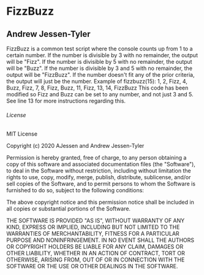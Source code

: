 # FizzBuzz
## Andrew Jessen-Tyler

FizzBuzz is a common test script where the console counts up from 1 to a certain number. If the number is divisible by 3 with no remainder, the output will be "Fizz". If the number is divisible by 5 with no remainder, the output will be "Buzz". If the number is divisible by 3 and 5 with no remainder, the output will be "FizzBuzz". If the number doesn't fit any of the prior criteria, the output will just be the number.
Example of fizzbuzz(15): 1, 2, Fizz, 4, Buzz, Fizz, 7, 8, Fizz, Buzz, 11, Fizz, 13, 14, FizzBuzz
This code has been modified so Fizz and Buzz can be set to any number, and not just 3 and 5. See line 13 for more instructions regarding this.

###### License
MIT License

Copyright (c) 2020 AJessen and Andrew Jessen-Tyler

Permission is hereby granted, free of charge, to any person obtaining a copy
of this software and associated documentation files (the "Software"), to deal
in the Software without restriction, including without limitation the rights
to use, copy, modify, merge, publish, distribute, sublicense, and/or sell
copies of the Software, and to permit persons to whom the Software is
furnished to do so, subject to the following conditions:

The above copyright notice and this permission notice shall be included in all
copies or substantial portions of the Software.

THE SOFTWARE IS PROVIDED "AS IS", WITHOUT WARRANTY OF ANY KIND, EXPRESS OR
IMPLIED, INCLUDING BUT NOT LIMITED TO THE WARRANTIES OF MERCHANTABILITY,
FITNESS FOR A PARTICULAR PURPOSE AND NONINFRINGEMENT. IN NO EVENT SHALL THE
AUTHORS OR COPYRIGHT HOLDERS BE LIABLE FOR ANY CLAIM, DAMAGES OR OTHER
LIABILITY, WHETHER IN AN ACTION OF CONTRACT, TORT OR OTHERWISE, ARISING FROM,
OUT OF OR IN CONNECTION WITH THE SOFTWARE OR THE USE OR OTHER DEALINGS IN THE
SOFTWARE.